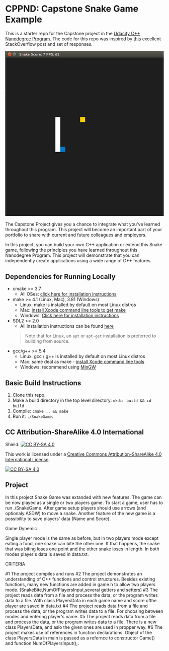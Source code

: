 # CPPND: Capstone Snake Game Example

This is a starter repo for the Capstone project in the [Udacity C++ Nanodegree Program](https://www.udacity.com/course/c-plus-plus-nanodegree--nd213). The code for this repo was inspired by [this](https://codereview.stackexchange.com/questions/212296/snake-game-in-c-with-sdl) excellent StackOverflow post and set of responses.

<img src="snake_game.gif"/>

The Capstone Project gives you a chance to integrate what you've learned throughout this program. This project will become an important part of your portfolio to share with current and future colleagues and employers.

In this project, you can build your own C++ application or extend this Snake game, following the principles you have learned throughout this Nanodegree Program. This project will demonstrate that you can independently create applications using a wide range of C++ features.

## Dependencies for Running Locally
* cmake >= 3.7
  * All OSes: [click here for installation instructions](https://cmake.org/install/)
* make >= 4.1 (Linux, Mac), 3.81 (Windows)
  * Linux: make is installed by default on most Linux distros
  * Mac: [install Xcode command line tools to get make](https://developer.apple.com/xcode/features/)
  * Windows: [Click here for installation instructions](http://gnuwin32.sourceforge.net/packages/make.htm)
* SDL2 >= 2.0
  * All installation instructions can be found [here](https://wiki.libsdl.org/Installation)
  >Note that for Linux, an `apt` or `apt-get` installation is preferred to building from source. 
* gcc/g++ >= 5.4
  * Linux: gcc / g++ is installed by default on most Linux distros
  * Mac: same deal as make - [install Xcode command line tools](https://developer.apple.com/xcode/features/)
  * Windows: recommend using [MinGW](http://www.mingw.org/)

## Basic Build Instructions

1. Clone this repo.
2. Make a build directory in the top level directory: `mkdir build && cd build`
3. Compile: `cmake .. && make`
4. Run it: `./SnakeGame`.


## CC Attribution-ShareAlike 4.0 International


Shield: [![CC BY-SA 4.0][cc-by-sa-shield]][cc-by-sa]

This work is licensed under a
[Creative Commons Attribution-ShareAlike 4.0 International License][cc-by-sa].

[![CC BY-SA 4.0][cc-by-sa-image]][cc-by-sa]

[cc-by-sa]: http://creativecommons.org/licenses/by-sa/4.0/
[cc-by-sa-image]: https://licensebuttons.net/l/by-sa/4.0/88x31.png
[cc-by-sa-shield]: https://img.shields.io/badge/License-CC%20BY--SA%204.0-lightgrey.svg

## Project

In this project Snake Game was extanded with new features. The game can be now played as a single or two players game. To start a game, user has to run ./SnakeGame. After game setup players should use arrows (and optionaly ASDW) to move a snake. Another feature of the new game is a possibility to save players' data (Name and Score).

Game Dynemic

Single player mode is the same as before, but in two players mode except eating a food, one snake can bite the other one. If that happens, the snake that was biting loses one point and the other snake loses in length. In both modes player's data is saved in data.txt.

CRITERIA 

#1 The project compiles and runs 
#2 The project demonstrates an understanding of C++ functions and control structures. Besides existing functions, many new functions are added in game.h to allow two players mode. (SnakeBite,NumOfPlayersInput,several getters and setters)
#3 The project reads data from a file and process the data, or the program writes data to a file. With class PlayersData in each game name and score ofthe player are saved in data.txt
#4 The project reads data from a file and process the data, or the program writes data to a file. For choosing between modes and entering player's name.
#5 The project reads data from a file and process the data, or the program writes data to a file. There is a new class PlayersData, and aslo the given ones are used in propper way.
#6 The project makes use of references in function declarations. Object of the class PlayersData in main is passed as a refernce to constructor Game() and function NumOfPlayersInput();. 
